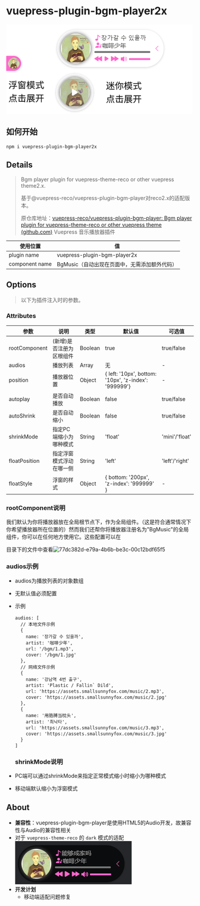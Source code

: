 # vuepress-plugin-bgm-player2x

![demo.png](./images/demo.png)

## 如何开始

```
npm i vuepress-plugin-bgm-player2x
```



## Details

> Bgm player plugin for vuepress-theme-reco or other vuepress theme2.x.  
> 
> 基于@vuepress-reco/vuepress-plugin-bgm-player对reco2.x的适配版本。
> 
> 原仓库地址：[vuepress-reco/vuepress-plugin-bgm-player: Bgm player plugin for vuepress-theme-reco or other vuepress theme (github.com)](https://github.com/vuepress-reco/vuepress-plugin-bgm-player)
> Vuepress 音乐播放器插件

| 使用位置           | 值                            |
| -------------- | ---------------------------- |
| plugin name    | vuepress-plugin-bgm-player2x |
| component name | BgMusic（自动出现在页面中，无需添加额外代码）   |

## Options

> 以下为插件注入时的参数。

### Attributes

| 参数            | 说明            | 类型      | 默认值                                                  | 可选值            |
| ------------- | ------------- | ------- | ---------------------------------------------------- | -------------- |
| rootComponent | (新增)是否注册为区根组件 | Boolean | true                                                 | true/false     |
| audios        | 播放列表          | Array   | 无                                                    | -              |
| position      | 播放器位置         | Object  | { left: '10px', bottom: '10px', 'z-index': '999999'} | -              |
| autoplay      | 是否自动播放        | Boolean | false                                                | true/false     |
| autoShrink    | 是否自动缩小        | Boolean | false                                                | true/false     |
| shrinkMode    | 指定PC端缩小为哪种模式  | String  | 'float'                                              | 'mini'/'float' |
| floatPosition | 指定浮窗模式浮动在哪一侧  | String  | 'left'                                               | 'left'/'right' |
| floatStyle    | 浮窗的样式         | Object  | { bottom: '200px', 'z-index': '999999' }             | -              |

### rootComponent说明



我们默认为你将播放器放在全局根节点下，作为全局组件。（这是符合通常情况下你希望播放器所在位置的）然而我们还帮你将播放器注册名为"BgMusic"的全局组件，你可以在任何地方使用它。这些配置可以在

目录下的文件中查看![77dc382d-e79a-4b6b-be3c-00c12bdf65f5](file:///C:/Users/%E5%93%86%E5%95%A6A%E6%A2%A6/Pictures/Saved%20Pictures/77dc382d-e79a-4b6b-be3c-00c12bdf65f5.png)

### audios示例

- audios为播放列表的对象数组

- 无默认值必须配置

- 示例
  
  ```
  audios: [
    // 本地文件示例
    {
      name: '장가갈 수 있을까',
      artist: '咖啡少年',
      url: '/bgm/1.mp3',
      cover: '/bgm/1.jpg'
    },
    // 网络文件示例
    {
      name: '강남역 4번 출구',
      artist: 'Plastic / Fallin` Dild',
      url: 'https://assets.smallsunnyfox.com/music/2.mp3',
      cover: 'https://assets.smallsunnyfox.com/music/2.jpg'
    },
    {
      name: '用胳膊当枕头',
      artist: '최낙타',
      url: 'https://assets.smallsunnyfox.com/music/3.mp3',
      cover: 'https://assets.smallsunnyfox.com/music/3.jpg'
    }
  ]  
  ```
  
  ### shrinkMode说明

- PC端可以通过shrinkMode来指定正常模式缩小时缩小为哪种模式

- 移动端默认缩小为浮窗模式

## About

- **兼容性**：vuepress-plugin-bgm-player是使用HTML5的Audio开发，故兼容性与Audio的兼容性相关
- 对于 `vuepress-theme-reco` 的 `dark` 模式的适配  
  ![dark.png](./images/dark.png)
- **开发计划**
  - 移动端适配问题修复
